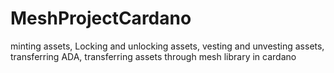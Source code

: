 # MeshProjectCardano
minting assets, Locking and unlocking assets, vesting and unvesting assets, transferring ADA, transferring assets through mesh library in cardano

